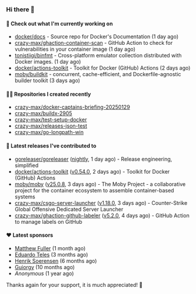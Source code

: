 ### Hi there 👋

#### 👷 Check out what I'm currently working on

- [docker/docs](https://github.com/docker/docs) - Source repo for Docker&#39;s Documentation (1 day ago)
- [crazy-max/ghaction-container-scan](https://github.com/crazy-max/ghaction-container-scan) - GitHub Action to check for vulnerabilities in your container image (1 day ago)
- [tonistiigi/binfmt](https://github.com/tonistiigi/binfmt) - Cross-platform emulator collection distributed with Docker images. (1 day ago)
- [docker/actions-toolkit](https://github.com/docker/actions-toolkit) - Toolkit for Docker (GitHub) Actions (2 days ago)
- [moby/buildkit](https://github.com/moby/buildkit) - concurrent, cache-efficient, and Dockerfile-agnostic builder toolkit (3 days ago)

#### 👨‍💻 Repositories I created recently

- [crazy-max/docker-captains-briefing-20250129](https://github.com/crazy-max/docker-captains-briefing-20250129)
- [crazy-max/buildx-2905](https://github.com/crazy-max/buildx-2905)
- [crazy-max/test-setup-docker](https://github.com/crazy-max/test-setup-docker)
- [crazy-max/releases-json-test](https://github.com/crazy-max/releases-json-test)
- [crazy-max/go-longpath-win](https://github.com/crazy-max/go-longpath-win)

#### 🚀 Latest releases I've contributed to

- [goreleaser/goreleaser](https://github.com/goreleaser/goreleaser) ([nightly](https://github.com/goreleaser/goreleaser/releases/tag/nightly), 1 day ago) - Release engineering, simplified
- [docker/actions-toolkit](https://github.com/docker/actions-toolkit) ([v0.54.0](https://github.com/docker/actions-toolkit/releases/tag/v0.54.0), 2 days ago) - Toolkit for Docker (GitHub) Actions
- [moby/moby](https://github.com/moby/moby) ([v25.0.8](https://github.com/moby/moby/releases/tag/v25.0.8), 3 days ago) - The Moby Project - a collaborative project for the container ecosystem to assemble container-based systems
- [crazy-max/csgo-server-launcher](https://github.com/crazy-max/csgo-server-launcher) ([v1.18.0](https://github.com/crazy-max/csgo-server-launcher/releases/tag/v1.18.0), 3 days ago) - Counter-Strike Global Offensive Dedicated Server Launcher
- [crazy-max/ghaction-github-labeler](https://github.com/crazy-max/ghaction-github-labeler) ([v5.2.0](https://github.com/crazy-max/ghaction-github-labeler/releases/tag/v5.2.0), 4 days ago) - GitHub Action to manage labels on GitHub

#### ❤️ Latest sponsors
- [Matthew Fuller](https://github.com/mathematics333) (1 month ago)
- [Eduardo Teles](https://github.com/eduardoteles17) (3 months ago)
- [Henrik Soerensen](https://github.com/hsoerensen) (6 months ago)
- [Guiorgy](https://github.com/Guiorgy) (10 months ago)
- _Anonymous_ (1 year ago)

Thanks again for your support, it is much appreciated! 🙏
